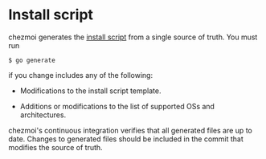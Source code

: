 # Install script

chezmoi generates the [install
script](https://github.com/twpayne/chezmoi/blob/master/assets/scripts/install.sh)
from a single source of truth. You must run

```console
$ go generate
```

if you change includes any of the following:

* Modifications to the install script template.

* Additions or modifications to the list of supported OSs and architectures.

chezmoi's continuous integration verifies that all generated files are up to
date. Changes to generated files should be included in the commit that modifies
the source of truth.
